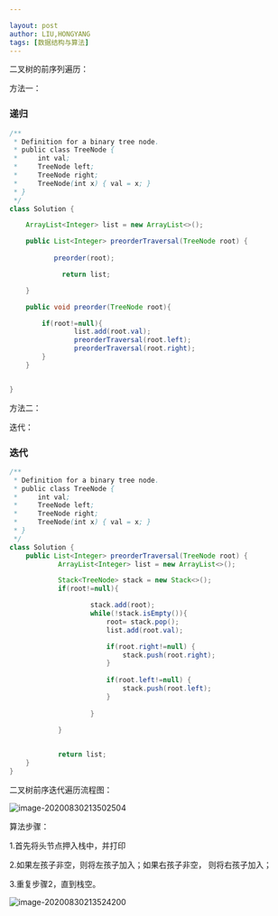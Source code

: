 ```yaml
---

layout: post
author: LIU,HONGYANG
tags: [数据结构与算法]
---
```




二叉树的前序列遍历：



方法一：

### 递归



```java
/**
 * Definition for a binary tree node.
 * public class TreeNode {
 *     int val;
 *     TreeNode left;
 *     TreeNode right;
 *     TreeNode(int x) { val = x; }
 * }
 */
class Solution {

    ArrayList<Integer> list = new ArrayList<>();

    public List<Integer> preorderTraversal(TreeNode root) {
    
           preorder(root);

             return list;

    }

    public void preorder(TreeNode root){

        if(root!=null){
                list.add(root.val);
                preorderTraversal(root.left);
                preorderTraversal(root.right);
        }
    }


}
```



方法二：

迭代：



### 迭代

```java
/**
 * Definition for a binary tree node.
 * public class TreeNode {
 *     int val;
 *     TreeNode left;
 *     TreeNode right;
 *     TreeNode(int x) { val = x; }
 * }
 */
class Solution {
    public List<Integer> preorderTraversal(TreeNode root) {
            ArrayList<Integer> list = new ArrayList<>();

            Stack<TreeNode> stack = new Stack<>();
            if(root!=null){

                    stack.add(root);
                    while(!stack.isEmpty()){
                        root= stack.pop();
                        list.add(root.val);

                        if(root.right!=null) {
                            stack.push(root.right);
                        }
                        
                        if(root.left!=null) {
                            stack.push(root.left);
                        }
                        
                    }

            }
            

            return list;
    }
}
```



二叉树前序迭代遍历流程图：



![image-20200830213502504](https://tva1.sinaimg.cn/large/007S8ZIlgy1gi95ysyck6j30ki0bkdgn.jpg)

算法步骤：

1.首先将头节点押入栈中，并打印

2.如果左孩子非空，则将左孩子加入；如果右孩子非空， 则将右孩子加入；

3.重复步骤2，直到栈空。



![image-20200830213524200](https://tva1.sinaimg.cn/large/007S8ZIlgy1gi95z3js1xj30ms0m4q5e.jpg)
